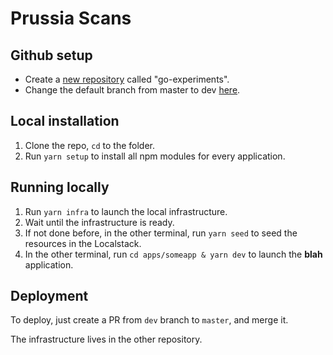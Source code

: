# Prussia Scans

## Github setup

* Create a [new repository](https://github.com/new) called "go-experiments".
* Change the default branch from master to dev [here](https://github.com/gannochenko/go-experiments/settings/branches).

## Local installation

1. Clone the repo, `cd` to the folder.
2. Run `yarn setup` to install all npm modules for every application.

## Running locally

1. Run `yarn infra` to launch the local infrastructure.
2. Wait until the infrastructure is ready.
3. If not done before, in the other terminal, run `yarn seed` to seed the resources in the Localstack.
4. In the other terminal, run `cd apps/someapp & yarn dev` to launch the **blah** application.

## Deployment

To deploy, just create a PR from `dev` branch to `master`, and merge it.

The infrastructure lives in the other repository.
